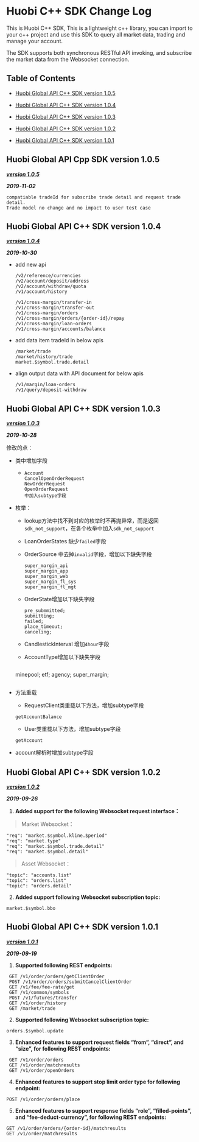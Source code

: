 # Huobi C++ SDK Change Log



This is Huobi C++ SDK, This is a lightweight c++ library, you can import to your c++ project and use this SDK to query all market data, trading and manage your account.



The SDK supports both synchronous RESTful API invoking, and subscribe the market data from the Websocket connection.







## Table of Contents

- [Huobi Global API C++ SDK version 1.0.5](#Huobi-Global-API-c++-SDK-version-1.0.5)

- [Huobi Global API C++ SDK version 1.0.4](#Huobi-Global-API-c++-SDK-version-1.0.4)

- [Huobi Global API C++ SDK version 1.0.3](#Huobi-Global-API-c++-SDK-version-1.0.3)

- [Huobi Global API C++ SDK version 1.0.2](#Huobi-Global-API-c++-SDK-version-1.0.2)

- [Huobi Global API C++ SDK version 1.0.1](#Huobi-Global-API-c++-SDK-version-1.0.1)


## Huobi Global API Cpp SDK version 1.0.5

[***version 1.0.5***](https://github.com/HuobiRDCenter/huobi_Cpp/releases)

***2019-11-02***
```
compatiable tradeId for subscribe trade detail and request trade detail.
Trade model no change and no impact to user test case
```


## Huobi Global API C++ SDK version 1.0.4

[***version 1.0.4***](https://github.com/HuobiRDCenter/huobi_Cpp/releases)

***2019-10-30***


- add new api

    ```
    /v2/reference/currencies
    /v2/account/deposit/address
    /v2/account/withdraw/quota
    /v1/account/history
    
    /v1/cross-margin/transfer-in
    /v1/cross-margin/transfer-out
    /v1/cross-margin/orders
    /v1/cross-margin/orders/{order-id}/repay
    /v1/cross-margin/loan-orders
    /v1/cross-margin/accounts/balance
    ```

- add data item tradeId in below apis
    ```
    /market/trade
    /market/history/trade
    market.$symbol.trade.detail
    ```

- align output data with API document for below apis
    ```
    /v1/margin/loan-orders   
    /v1/query/deposit-withdraw 
    ```

## Huobi Global API C++ SDK version 1.0.3

[***version 1.0.3***](https://github.com/HuobiRDCenter/huobi_Cpp/releases)

***2019-10-28***

修改的点：

- 类中增加字段

  - ```
    Account 
    CancelOpenOrderRequest 
    NewOrderRequest
    OpenOrderRequest
    中加入subtype字段
    ```

- 枚举：

  - lookup方法中找不到对应的枚举时不再抛异常，而是返回`sdk_not_support`，在各个枚举中加入`sdk_not_support`

  - LoanOrderStates 缺少`failed`字段

  - OrderSource 中去掉`invalid`字段，增加以下缺失字段

    ```
    super_margin_api
    super_margin_app
    super_margin_web
    super_margin_fl_sys
    super_margin_fl_mgt
    ```

  - OrderState增加以下缺失字段

    ```
    pre_submmitted;
    submitting;
    failed;
    place_timeout;
    canceling;  
    ```

  - CandlestickInterval 增加`4hour`字段

  - AccountType增加以下缺失字段
    ```
  minepool;
    etf;
    agency;
    super_margin;
    ```
  
- 方法重载

  - RequestClient类重载以下方法，增加subtype字段

  ```
  getAccountBalance 
  ```

  - User类重载以下方法，增加subtype字段

  ```
  getAccount
  ```

- account解析时增加subtype字段


## Huobi Global API C++ SDK version 1.0.2

[***version 1.0.2***](https://github.com/HuobiRDCenter/huobi_Cpp/releases)

***2019-09-26***

1.  **Added support for the following Websocket request interface：**

> Market Websocket：

```
"req": "market.$symbol.kline.$period"
"req": "market.type"
"req": "market.$symbol.trade.detail"
"req": "market.$symbol.detail"
```

> Asset Websocket：

```
"topic": "accounts.list"
"topic": "orders.list"
"topic": "orders.detail"
```

2. **Added support following Websocket subscription topic:**

```
market.$symbol.bbo
```

 

## Huobi Global API C++ SDK version 1.0.1

[***version 1.0.1***](https://github.com/HuobiRDCenter/huobi_Cpp/releases)

 ***2019-09-19***

1. **Supported following REST endpoints:**

```
 GET /v1/order/orders/getClientOrder
 POST /v1/order/orders/submitCancelClientOrder
 GET /v1/fee/fee-rate/get
 GET /v1/common/symbols
 POST /v1/futures/transfer
 GET /v1/order/history
 GET /market/trade
```

2. **Supported following Websocket subscription topic:**

 ```
 orders.$symbol.update
 ```

3. **Enhanced features to support request fields “from”, “direct”, and “size”, for following REST endpoints:**

```
 GET /v1/order/orders
 GET /v1/order/matchresults
 GET /v1/order/openOrders
```

4. **Enhanced features to support stop limit order type for following endpoint:**

```
POST /v1/order/orders/place
```

5. **Enhanced features to support response fields “role”, “filled-points”, and “fee-deduct-currency”, for following REST endpoints:**

 ```
 GET /v1/order/orders/{order-id}/matchresults
 GET /v1/order/matchresults
 ```
